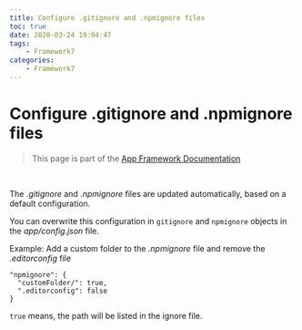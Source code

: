 ```yaml
---
title: Configure .gitignore and .npmignore files
toc: true
date: 2020-03-24 19:04:47
tags:
	- Framework7
categories:
	- Framework7
---
```


# Configure .gitignore and .npmignore files

> This page is part of the [App Framework Documentation](../DOCUMENTATION.md)

<br />

The *.gitignore* and *.npmignore* files are updated automatically, based on a default configuration.

You can overwrite this configuration in `gitignore` and `npmignore` objects in the *app/config.json* file.

Example: Add a custom folder to the *.npmignore* file and remove the *.editorconfig* file

```
"npmignore": {
  "customFolder/": true,
  ".editorconfig": false
}
```

`true` means, the path will be listed in the ignore file.
